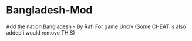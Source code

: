 # Bangladesh-Mod
Add the nation Bangladesh - By Rafi
For game Unciv
(Some CHEAT is also added i would remove THIS)
